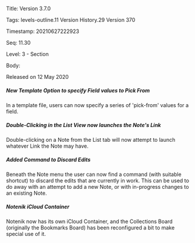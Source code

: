 Title:  Version 3.7.0

Tags:   levels-outline.11 Version History.29 Version 370

Timestamp: 20210627222923

Seq:    11.30

Level:  3 - Section

Body: 

Released on 12 May 2020
 
##### New Template Option to specify Field values to Pick From

In a template file, users can now specify a series of 'pick-from' values for a field. 

 
##### Double-Clicking in the List View now launches the Note's Link

Double-clicking on a Note from the List tab will now attempt to launch whatever Link the Note may have. 

 
##### Added Command to Discard Edits

Beneath the Note menu the user can now find a command (with suitable shortcut) to discard the edits that are currently in work. This can be used to do away with an attempt to add a new Note, or with in-progress changes to an existing Note. 

 
##### Notenik iCloud Container

Notenik now has its own iCloud Container, and the Collections Board (originally the Bookmarks Board) has been reconfigured a bit to make special use of it.
